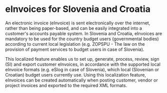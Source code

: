 # eInvoices for Slovenia and Croatia

An electronic invoice (eInvoice) is sent electronically over the internet, rather than being paper-based, and can be easily integrated into a customer's accounts payable system. In Slovenia and Croatia, eInvoices are mandatory to be used for the country budget users (governmental bodies) according to current local legislation (e.g. ZOPSPU - The law on the provision of payment services to budget users in case of Slovenia). 

This localized feature enables us to set up, generate, process, review, sign (SI) and export customer eInvoices, in accordance with the supported local eInvoice formats (e.g. eSlog in case of Slovenia), which local (Slovenian or Croatian) budget users currently use. Using this localization feature, eInvoices can be created automatically when posting customer, vendor or project invoices and exported to the required XML formats.


 

